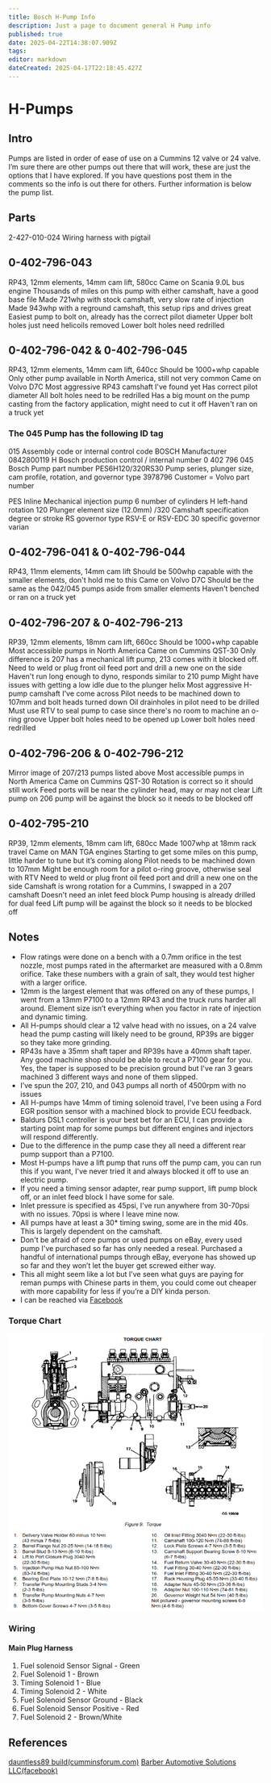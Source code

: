 ```yaml
---
title: Bosch H-Pump Info
description: Just a page to document general H Pump info
published: true
date: 2025-04-22T14:38:07.909Z
tags: 
editor: markdown
dateCreated: 2025-04-17T22:18:45.427Z
---
```


# H-Pumps
## Intro
Pumps are listed in order of ease of use on a Cummins 12 valve or 24 valve. I’m sure there are other pumps out there that will work, these are just the options that I have explored. If you have questions post them in the comments so the info is out there for others. Further information is below the pump list.

## Parts
2-427-010-024 Wiring harness with pigtail

## 0-402-796-043
RP43, 12mm elements, 14mm cam lift, 580cc
Came on Scania 9.0L bus engine
Thousands of miles on this pump with either camshaft, have a good base file
Made 721whp with stock camshaft, very slow rate of injection
Made 943whp with a reground camshaft, this setup rips and drives great
Easiest pump to bolt on, already has the correct pilot diameter
Upper bolt holes just need helicoils removed
Lower bolt holes need redrilled

## 0-402-796-042 & 0-402-796-045
RP43, 12mm elements, 14mm cam lift, 640cc
Should be 1000+whp capable
Only other pump available in North America, still not very common
Came on Volvo D7C
Most aggressive RP43 camshaft I've found yet
Has correct pilot diameter
All bolt holes need to be redrilled
Has a big mount on the pump casting from the factory application, might need to cut it off
Haven't ran on a truck yet

### The 045 Pump has the following ID tag
015 Assembly code or internal control code
BOSCH Manufacturer
0842800119 H Bosch production control / internal number
0 402 796 045 Bosch Pump part number
PES6H120/320RS30 Pump series, plunger size, cam profile, rotation, and governor type
3978796 Customer = Volvo part number

PES Inline Mechanical injection pump
6 number of cylinders
H left-hand rotation
120 Plunger element size (12.0mm)
/320 Camshaft specification degree or stroke
RS governor type RSV-E or RSV-EDC
30 specific governor varian


## 0-402-796-041 & 0-402-796-044
RP43, 11mm elements, 14mm cam lift
Should be 500whp capable with the smaller elements, don't hold me to this
Came on Volvo D7C
Should be the same as the 042/045 pumps aside from smaller elements
Haven't benched or ran on a truck yet

## 0-402-796-207 & 0-402-796-213
RP39, 12mm elements, 18mm cam lift, 660cc
Should be 1000+whp capable
Most accessible pumps in North America
Came on Cummins QST-30
Only difference is 207 has a mechanical lift pump, 213 comes with it blocked off.
Need to weld or plug front oil feed port and drill a new one on the side
Haven't run long enough to dyno, responds similar to 210 pump
Might have issues with getting a low idle due to the plunger helix
Most aggressive H-pump camshaft I've come across
Pilot needs to be machined down to 107mm and bolt heads turned down
Oil drainholes in pilot need to be drilled
Must use RTV to seal pump to case since there's no room to machine an o-ring groove
Upper bolt holes need to be opened up
Lower bolt holes need redrilled

## 0-402-796-206 & 0-402-796-212
Mirror image of 207/213 pumps listed above
Most accessible pumps in North America
Came on Cummins QST-30
Rotation is correct so it should still work
Feed ports will be near the cylinder head, may or may not clear
Lift pump on 206 pump will be against the block so it needs to be blocked off

## 0-402-795-210
RP39, 12mm elements, 18mm cam lift, 680cc
Made 1007whp at 18mm rack travel
Came on MAN TGA engines
Starting to get some miles on this pump, little harder to tune but it’s coming along
Pilot needs to be machined down to 107mm
Might be enough room for a pilot o-ring groove, otherwise seal with RTV
Need to weld or plug front oil feed port and drill a new one on the side
Camshaft is wrong rotation for a Cummins, I swapped in a 207 camshaft
Doesn't need an inlet feed block
Pump housing is already drilled for dual feed
Lift pump will be against the block so it needs to be blocked off

## Notes
- Flow ratings were done on a bench with a 0.7mm orifice in the test nozzle, most pumps rated in the aftermarket are measured with a 0.8mm orifice. Take these numbers with a grain of salt, they would test higher with a larger orifice.
- 12mm is the largest element that was offered on any of these pumps, I went from a 13mm P7100 to a 12mm RP43 and the truck runs harder all around. Element size isn’t everything when you factor in rate of injection and dynamic timing.
- All H-pumps should clear a 12 valve head with no issues, on a 24 valve head the pump casting will likely need to be ground, RP39s are bigger so they take more grinding.
- RP43s have a 35mm shaft taper and RP39s have a 40mm shaft taper. Any good machine shop should be able to recut a P7100 gear for you. Yes, the taper is supposed to be precision ground but I've ran 3 gears machined 3 different ways and none of them slipped.
- I’ve spun the 207, 210, and 043 pumps all north of 4500rpm with no issues
- All H-pumps have 14mm of timing solenoid travel, I've been using a Ford EGR position sensor with a machined block to provide ECU feedback.
- Baldurs DSL1 controller is your best bet for an ECU, I can provide a starting point map for some pumps but different engines and injectors will respond differently.
- Due to the difference in the pump case they all need a different rear pump support than a P7100.
- Most H-pumps have a lift pump that runs off the pump cam, you can run this if you want, I've never tried it and always blocked it off to use an electric pump.
- If you need a timing sensor adapter, rear pump support, lift pump block off, or an inlet feed block I have some for sale.
- Inlet pressure is specified as 45psi, I've run anywhere from 30-70psi with no issues. 70psi is where I leave mine now.
- All pumps have at least a 30* timing swing, some are in the mid 40s. This is largely dependent on the camshaft.
- Don't be afraid of core pumps or used pumps on eBay, every used pump I've purchased so far has only needed a reseal. Purchased a handful of international pumps through eBay, everyone has showed up so far and they won’t let the buyer get screwed either way.
- This all might seem like a lot but I’ve seen what guys are paying for reman pumps with Chinese parts in them, you could come out cheaper with more capability for less if you’re a DIY kinda person.
- I can be reached via [Facebook](https://www.facebook.com/barberautomotivesolutions/about)

### Torque Chart
![pe_toque_chart.png](/pe_toque_chart.png)

### Wiring
#### Main Plug Harness
1. Fuel solenoid Sensor Signal - Green
2. Fuel Solenoid 1 - Brown
3. Timing Solenoid 1 - Blue
4. Timing Solenoid 2 - White
5. Fuel Solenoid Sensor Ground - Black
6. Fuel Solenoid Sensor Positive - Red
7. Fuel Solenoid 2 - Brown/White

## References
[dauntless89 build(cumminsforum.com)](https://www.cumminsforum.com/threads/d89-and-the-heinous-h-pump-hack.2204338/?fbclid=IwY2xjawJ0aWdleHRuA2FlbQIxMAABHtwKO9FwjyXolpycKaCozgBFbJyENcIw2p5APM-5-sHu__Taoc9ax1yGSzmJ_aem_50Um09JgBK_yZA7c0gbm9A#replies)
[Barber Automotive Solutions LLC(facebook)](https://www.facebook.com/barberautomotivesolutions)
